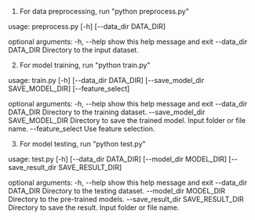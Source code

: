1. For data preprocessing,  run "python preprocess.py"

usage: preprocess.py [-h] [--data_dir DATA_DIR]

optional arguments:
  -h, --help           show this help message and exit
  --data_dir DATA_DIR  Directory to the input dataset.


2. For model training, run "python train.py"

usage: train.py [-h] [--data_dir DATA_DIR] [--save_model_dir SAVE_MODEL_DIR]
                [--feature_select]

optional arguments:
  -h, --help            show this help message and exit
  --data_dir DATA_DIR   Directory to the training dataset.
  --save_model_dir SAVE_MODEL_DIR
                        Directory to save the trained model. Input folder or
                        file name.
  --feature_select      Use feature selection.


3. For model testing,  run "python test.py"

usage: test.py [-h] [--data_dir DATA_DIR] [--model_dir MODEL_DIR]
               [--save_result_dir SAVE_RESULT_DIR]

optional arguments:
  -h, --help            show this help message and exit
  --data_dir DATA_DIR   Directory to the testing dataset.
  --model_dir MODEL_DIR
                        Directory to the pre-trained models.
  --save_result_dir SAVE_RESULT_DIR
                        Directory to save the result. Input folder or file
                        name.
                        